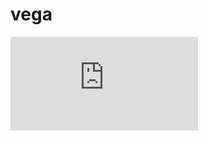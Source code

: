# vega

![Hohmann Solution](https://github.com/tamfr/vega/blob/master/docs/figures/hohmann_2461349.2194.pdf "Example Hohmann transfer solution to Mars in November 2026.")
